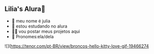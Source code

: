 ## Lilia's Alura🌷
- 🌸 meu nome é julia
- 🐼 estou estudando no alura
- 🍪🥛 vou postar meus projetos aqui
- 🩷 Pronomes:ela/dela

![](https://tenor.com/pt-BR/view/broncos-hello-kitty-love-gif-19466274
